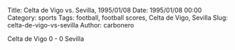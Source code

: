 Title: Celta de Vigo vs. Sevilla, 1995/01/08
Date: 1995/01/08 00:00
Category: sports
Tags: football, football scores, Celta de Vigo, Sevilla
Slug: celta-de-vigo-vs-sevilla
Author: carbonero


Celta de Vigo 0 - 0 Sevilla
